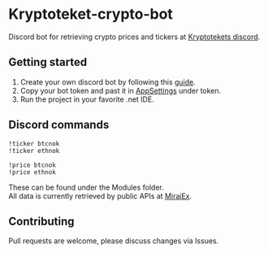 # Kryptoteket-crypto-bot
Discord bot for retrieving crypto prices and tickers at [Kryptotekets discord](https://discord.gg/heWSa5n).

## Getting started

1. Create your own discord bot by following this [guide](https://discordpy.readthedocs.io/en/latest/discord.html).
2. Copy your bot token and past it in [AppSettings](https://github.com/loekensgard/kryptoteket-crypto-bot/blob/master/Kryptoteket.Bot/appsettings.json) under token.
3. Run the project in your favorite .net IDE.

## Discord commands

```
!ticker btcnok
!ticker ethnok

!price btcnok
!price ethnok
```

These can be found under the Modules folder.\
All data is currently retrieved by public APIs at [MiraiEx](https://developers.miraiex.com/).

## Contributing
Pull requests are welcome, please discuss changes via Issues. 
